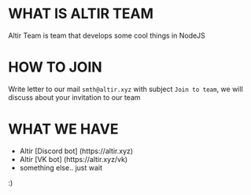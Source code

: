# WHAT IS ALTIR TEAM
Altir Team is team that develops some cool things in NodeJS

# HOW TO JOIN
Write letter to our mail `smth@altir.xyz` with subject `Join to team`, we will discuss about your invitation to our team

# WHAT WE HAVE

<ul>
<li>Altir [Discord bot] (https://altir.xyz)</li>
<li>Altir [VK bot] (https://altir.xyz/vk)</li>
<li>something else.. just wait</li>
</ul>

:)
